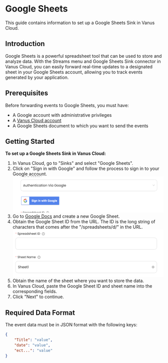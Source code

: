 # Google Sheets

This guide contains information to set up a Google Sheets Sink in Vanus Cloud.

## Introduction

Google Sheets is a powerful spreadsheet tool that can be used to store and analyze data. With the Streams menu and Google Sheets Sink connector in Vanus Cloud, you can easily forward real-time updates to a designated sheet in your Google Sheets account, allowing you to track events generated by your application.

## Prerequisites

Before forwarding events to Google Sheets, you must have:

- A Google account with administrative privileges
- A [Vanus Cloud account](https://cloud.vanus.ai)
- A Google Sheets document to which you want to send the events

## Getting Started

**To set up a Google Sheets Sink in Vanus Cloud:**

1. In Vanus Cloud, go to "Sinks" and select "Google Sheets".
2. Click on "Sign in with Google" and follow the process to sign in to your Google account.
![](content/user-guides/connector-guides/sink/images/google-sign-in.png)
3. Go to [Google Docs](https://docs.google.com) and create a new Google Sheet.
4. Obtain the Google Sheet ID from the URL. The ID is the long string of characters that comes after the "/spreadsheets/d/" in the URL.
![](content/user-guides/connector-guides/sink/images/google-fields.png)
5. Obtain the name of the sheet where you want to store the data.
6. In Vanus Cloud, paste the Google Sheet ID and sheet name into the corresponding fields.
7. Click "Next" to continue.

## Required Data Format

The event data must be in JSON format with the following keys:

```json
{
    "Title": "value",
    "date": "value",
    "ect...": "value"
}
```
